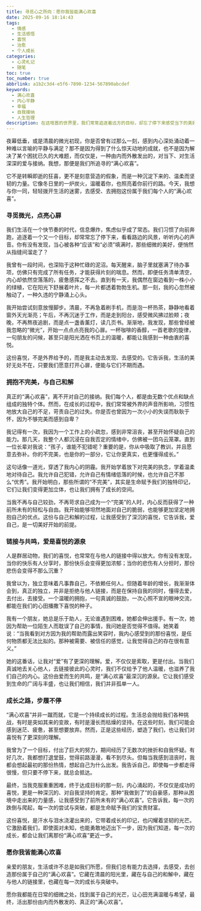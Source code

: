 ```yaml
---
title: 寻觅心之所向：愿你我皆能满心欢喜
date: 2025-09-16 18:14:43
tags:
  - 情感
  - 生活感悟
  - 喜悦
  - 治愈
  - 个人成长
categories:
  - 心灵札记
  - 随笔
toc: true
toc_number: true
abbrlink: a1b2c3d4-e5f6-7890-1234-567890abcdef
keywords:
  - 满心欢喜
  - 内心平静
  - 幸福
  - 自我接纳
  - 人生哲理
description: 在这喧嚣的世界里，我们常常追逐着远方的目标，却忘了停下来感受当下的美好。这篇文章，想与你一同探寻那份深藏于心的“满心欢喜”，它不是转瞬即逝的快乐，而是一种由内而外散发的、对生活深深的爱与接纳。愿我们都能在日常的细微之处，找到属于自己的光芒，让心田充满温暖与希望。
---
```


夜幕低垂，或是清晨的微光初现，你是否曾有过那么一刻，感到内心深处涌动着一种难以言喻的平静与满足？那不是因为得到了什么惊天动地的成就，也不是因为解决了某个困扰已久的大难题，而仅仅是，一种由内而外散发出的，对当下、对生活深深的爱与接纳。我想，那便是我们所追寻的“满心欢喜”。

它不是转瞬即逝的狂喜，更不是刻意营造的假象，而是一种沉淀下来的、温柔而坚韧的力量。它像冬日里的一炉炭火，温暖着你，也照亮着你前行的路。今天，我想与你一同，轻轻拨开生活的迷雾，去感受、去拥抱这份属于我们每个人的“满心欢喜”。

### 寻觅微光，点亮心扉

我们生活在一个快节奏的时代，信息爆炸，焦虑似乎成了常态。我们习惯了向前奔跑，追逐着一个又一个目标，却常常忘了停下来，看看路边的风景，听听内心的声音。你有没有发现，当心被各种“应该”和“必须”填满时，那些细微的美好，便悄然从指缝间溜走了？

我曾有一段时间，也深陷于这种忙碌的泥沼。每天醒来，脑子里就塞满了待办事项，仿佛只有完成了所有任务，才能获得片刻的喘息。然而，即便任务清单清空，内心却依然空落落的，疲惫感挥之不去。直到有一天，我偶然在窗边看到一株小小的绿植，它在阳光下舒展着叶片，每一片都透着勃勃生机。那一刻，我的心忽然被触动了，一种久违的宁静涌上心头。

我开始尝试刻意放慢脚步。清晨，不再急着刷手机，而是泡一杯热茶，静静地看着窗外天光渐亮；午后，不再沉迷于工作，而是走到阳台，感受微风拂过脸颊；夜晚，不再熬夜追剧，而是点一盏香薰灯，读几页书。渐渐地，我发现，那些曾经被我忽略的“微光”，开始一点点点亮我的心扉。一杯咖啡的香醇，一首老歌的旋律，一句朋友的问候，甚至只是阳光洒在书页上的温暖，都能让我感到一种由衷的喜悦。

这份喜悦，不是外界给予的，而是我主动去发现、去感受的。它告诉我，生活的美好无处不在，只要我们愿意打开心扉，便能与它们不期而遇。

### 拥抱不完美，与自己和解

真正的“满心欢喜”，离不开对自己的接纳。我们每个人，都是由无数个优点和缺点组成的独特个体。然而，在成长的过程中，我们常常被外界的声音所影响，习惯性地放大自己的不足，苛责自己的过失。你是否也曾因为一次小小的失误而耿耿于怀，因为不够完美而感到自卑？

我记得有一次，我因为一个工作上的小疏忽，感到非常沮丧，甚至开始怀疑自己的能力。那几天，我整个人都沉浸在自我否定的情绪中，仿佛被一团乌云笼罩。直到一位长辈对我说：“孩子，谁能不犯错呢？重要的是，你从中吸取了教训，并且愿意去弥补。你的不完美，也是你的一部分，它让你更真实，也更懂得成长。”

这句话像一道光，穿透了我内心的阴霾。我开始学着放下对完美的执念，学着温柔地对待自己。我允许自己犯错，允许自己有情绪低落的时候，也允许自己不那么“优秀”。我开始明白，那些所谓的“不完美”，其实是生命赋予我们的独特印记，它们让我们变得更加立体，也让我们拥有了成长的空间。

当我不再与自己较劲，不再苛求自己成为一个“完美”的人时，内心反而获得了一种前所未有的轻松与自由。我开始能够坦然地面对自己的脆弱，也能够更加坚定地拥抱自己的优点。这份与自己和解的过程，让我感受到了深沉的喜悦，它告诉我，爱自己，是一切美好开始的前提。

### 链接与共鸣，爱是喜悦的源泉

人是群居动物，我们的喜悦，也常常在与他人的链接中得以放大。你有没有发现，当你的快乐有人分享时，那份快乐会变得更加浓郁；当你的悲伤有人分担时，那份悲伤会变得不那么沉重？

我曾以为，独立意味着凡事靠自己，不依赖任何人。但随着年龄的增长，我渐渐体会到，真正的独立，并非是拒绝与他人链接，而是在保持自我的同时，懂得去爱，去付出，去接受。一个温暖的拥抱，一句真诚的鼓励，一次心照不宣的眼神交流，都能在我们的心田播撒下喜悦的种子。

我有一个朋友，她总是乐于助人，无论谁遇到困难，她都会伸出援手。有一次，她因为帮助一位陌生人而耽误了自己的事情，我问她是否觉得不值得。她笑着说：“当我看到对方因为我的帮助而露出笑容时，我内心感受到的那份喜悦，是任何物质都无法比拟的。那种被需要、被信任的感觉，让我觉得自己的存在很有意义。”

她的这番话，让我对“爱”有了更深的理解。爱，不仅仅是索取，更是付出。当我们真诚地去关心他人，去链接彼此的心灵时，我们不仅给予了他人温暖，也滋养了我们自己的内心。这份由爱而生的共鸣，是“满心欢喜”最深沉的源泉。它让我们感受到生命的广阔与丰盛，也让我们相信，我们并非孤单一人。

### 成长之路，步履不停

“满心欢喜”并非一蹴而就，它是一个持续成长的过程。生活总会抛给我们各种挑战，有时是突如其来的变故，有时是漫长而枯燥的坚持。在这些时刻，我们可能会感到迷茫、疲惫，甚至想要放弃。然而，正是这些经历，塑造了我们，也让我们对喜悦有了更深刻的理解。

我曾为了一个目标，付出了巨大的努力，期间经历了无数次的挫折和自我怀疑。有好几次，我都想打退堂鼓，觉得前路漫漫，看不到尽头。但每当我感到沮丧时，我都会想起最初的那份热情，想起自己为什么出发。我告诉自己，即使每一步都走得很慢，但只要不停下来，就总会抵达。

最终，当我克服重重困难，终于达成目标的那一刻，内心涌起的，不仅仅是成功的喜悦，更是一种深沉的、对自我坚持的肯定。那种“我做到了”的自豪感，那种从困境中走出来的力量感，让我感受到了前所未有的“满心欢喜”。它告诉我，每一次的跌倒与爬起，每一次的尝试与突破，都是生命赋予我们的宝贵财富。

这份喜悦，是汗水与泪水浇灌出来的，它带着成长的印记，也闪耀着坚韧的光芒。它激励着我们，即使面对未知，也能勇敢地迈出下一步，因为我们知道，每一次的成长，都会让我们离那份“满心欢喜”更近一步。

### 愿你我皆能满心欢喜

亲爱的朋友，生活或许不总是如我们所愿，但我们总有能力去选择，去感受，去创造那份属于自己的“满心欢喜”。它藏在清晨的阳光里，藏在与自己的和解中，藏在与他人的链接里，也藏在每一次的成长与突破中。

愿你我都能在日常的细微之处，找到属于自己的光芒，让心田充满温暖与希望，最终，活出那份由内而外散发的、真正的“满心欢喜”。